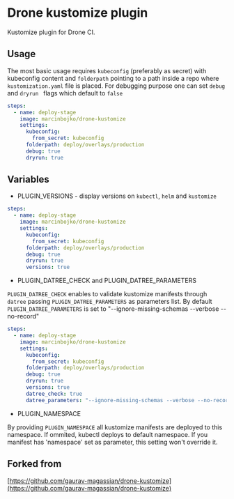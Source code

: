 # Drone kustomize plugin

Kustomize plugin for Drone CI.

## Usage

The most basic usage requires `kubeconfig` (preferably as secret) with
kubeconfig content and `folderpath` pointing to a path inside a repo where
`kustomization.yaml` file is placed. For debugging purpose one can set `debug` and `dryrun ` flags which default to `false`

```yaml
steps:
  - name: deploy-stage
    image: marcinbojko/drone-kustomize
    settings:
      kubeconfig:
        from_secret: kubeconfig
      folderpath: deploy/overlays/production
      debug: true
      dryrun: true

```

## Variables

- PLUGIN_VERSIONS - display versions on `kubectl`, `helm` and `kustomize`

```yaml
steps:
  - name: deploy-stage
    image: marcinbojko/drone-kustomize
    settings:
      kubeconfig:
        from_secret: kubeconfig
      folderpath: deploy/overlays/production
      debug: true
      dryrun: true
      versions: true
```

- PLUGIN_DATREE_CHECK and PLUGIN_DATREE_PARAMETERS

`PLUGIN_DATREE_CHECK` enables to validate kustomize manifests through `datree` passing `PLUGIN_DATREE_PARAMETERS` as parameters list.
By default `PLUGIN_DATREE_PARAMETERS` is set to "--ignore-missing-schemas --verbose --no-record"

```yaml
steps:
  - name: deploy-stage
    image: marcinbojko/drone-kustomize
    settings:
      kubeconfig:
        from_secret: kubeconfig
      folderpath: deploy/overlays/production
      debug: true
      dryrun: true
      versions: true
      datree_check: true
      datree_parameters: "--ignore-missing-schemas --verbose --no-record"
```

- PLUGIN_NAMESPACE

By providing `PLUGIN_NAMESPACE` all kustomize manifests are deployed to this namespace. If ommited, kubectl deploys to default namespace.
If you manifest has 'namespace' set as parameter, this setting won't override it.


## Forked from

[https://github.com/gaurav-magassian/drone-kustomize](https://github.com/gaurav-magassian/drone-kustomize)

